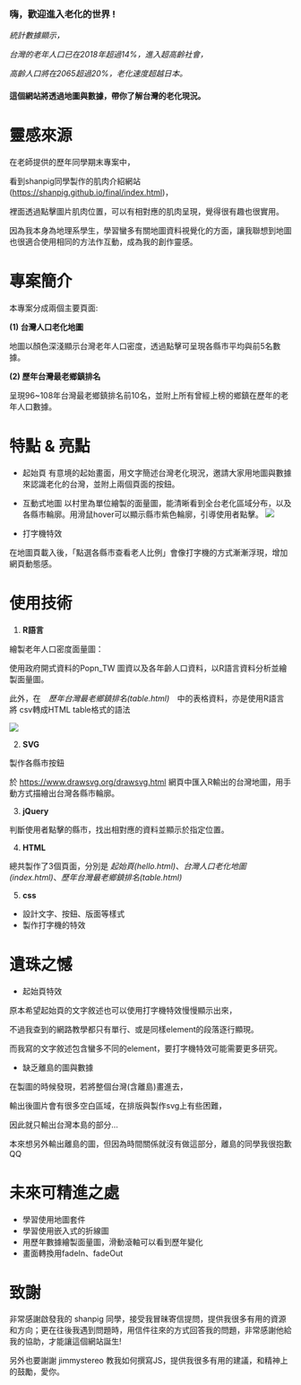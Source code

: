 

### 嗨，歡迎進入老化的世界 !

*統計數據顯示，*

*台灣的老年人口已在2018年超過14%，進入超高齡社會，*

*高齡人口將在2065超過20%，老化速度超越日本。*

#### 這個網站將透過地圖與數據，帶你了解台灣的老化現況。

# 靈感來源

在老師提供的歷年同學期末專案中，

看到shanpig同學製作的肌肉介紹網站(https://shanpig.github.io/final/index.html)，

裡面透過點擊圖片肌肉位置，可以有相對應的肌肉呈現，覺得很有趣也很實用。

因為我本身為地理系學生，學習蠻多有關地圖資料視覺化的方面，讓我聯想到地圖也很適合使用相同的方法作互動，成為我的創作靈感。

# 專案簡介

本專案分成兩個主要頁面:


**(1) 台灣人口老化地圖**

地圖以顏色深淺顯示台灣老年人口密度，透過點擊可呈現各縣市平均與前5名數據。


**(2) 歷年台灣最老鄉鎮排名**

呈現96~108年台灣最老鄉鎮排名前10名，並附上所有曾經上榜的鄉鎮在歷年的老年人口數據。






# 特點 & 亮點

* 起始頁
有意境的起始畫面，用文字簡述台灣老化現況，邀請大家用地圖與數據來認識老化的台灣，並附上兩個頁面的按鈕。

* 互動式地圖
以村里為單位繪製的面量圖，能清晰看到全台老化區域分布，以及各縣市輪廓。用滑鼠hover可以顯示縣市紫色輪廓，引導使用者點擊。
![](https://i.imgur.com/vks4F25.png)


* 打字機特效

在地圖頁載入後，「點選各縣市查看老人比例」會像打字機的方式漸漸浮現，增加網頁動態感。

# 使用技術

1. **R語言**

繪製老年人口密度面量圖：

使用政府開式資料的Popn_TW 圖資以及各年齡人口資料，以R語言資料分析並繪製面量圖。

此外，在　*歷年台灣最老鄉鎮排名(table.html)*　中的表格資料，亦是使用R語言將 csv轉成HTML table格式的語法

![](https://i.imgur.com/er5Ii7V.png)


2. **SVG** 

製作各縣市按鈕

於 https://www.drawsvg.org/drawsvg.html 網頁中匯入R輸出的台灣地圖，用手動方式描繪出台灣各縣市輪廓。

3. **jQuery** 

判斷使用者點擊的縣市，找出相對應的資料並顯示於指定位置。

4. **HTML**

總共製作了3個頁面，分別是 *起始頁(hello.html)*、*台灣人口老化地圖(index.html)*、*歷年台灣最老鄉鎮排名(table.html)*

5. **css**

* 設計文字、按鈕、版面等樣式
* 製作打字機的特效



# 遺珠之憾

* 起始頁特效

原本希望起始頁的文字敘述也可以使用打字機特效慢慢顯示出來，

不過我查到的網路教學都只有單行、或是同樣element的段落逐行顯現。

而我寫的文字敘述包含蠻多不同的element，要打字機特效可能需要更多研究。

* 缺乏離島的圖與數據

在製圖的時候發現，若將整個台灣(含離島)畫進去，

輸出後圖片會有很多空白區域，在排版與製作svg上有些困難，

因此就只輸出台灣本島的部分...

本來想另外輸出離島的圖，但因為時間關係就沒有做這部分，離島的同學我很抱歉QQ



# 未來可精進之處

* 學習使用地圖套件
* 學習使用嵌入式的折線圖
* 用歷年數據繪製面量圖，滑動滾軸可以看到歷年變化
* 畫面轉換用fadeIn、fadeOut

# 致謝

非常感謝啟發我的 shanpig 同學，接受我冒昧寄信提問，提供我很多有用的資源和方向；更在往後我遇到問題時，用信件往來的方式回答我的問題，非常感謝他給我的協助，才能讓這個網站誕生!

另外也要謝謝 jimmystereo 教我如何撰寫JS，提供我很多有用的建議，和精神上的鼓勵，愛你。






